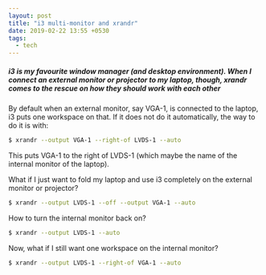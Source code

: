 ```yaml
---
layout: post
title: "i3 multi-monitor and xrandr"
date: 2019-02-22 13:55 +0530
tags:
  - tech
---
```


##### i3 is my favourite window manager (and desktop environment). When I connect an external monitor or projector to my laptop, though, xrandr comes to the rescue on how they should work with each other #####

By default when an external monitor, say VGA-1, is connected to the laptop, i3 puts one workspace on that. If it does not do it automatically, the way to do it is with:

```bash
$ xrandr --output VGA-1 --right-of LVDS-1 --auto
```

This puts VGA-1 to the right of LVDS-1 (which maybe the name of the internal monitor of the laptop).

What if I just want to fold my laptop and use i3 completely on the external monitor or projector?

```bash
$ xrandr --output LVDS-1 --off --output VGA-1 --auto
```

How to turn the internal monitor back on?

```bash
$ xrandr --output LVDS-1 --auto
```

Now, what if I still want one workspace on the internal monitor?

```bash
$ xrandr --output LVDS-1 --right-of VGA-1 --auto
```

